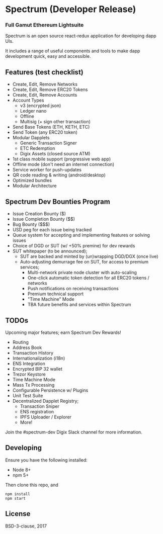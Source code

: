 # Spectrum (Developer Release)

### Full Gamut Ethereum Lightsuite

Spectrum is an open source react-redux application for developing dapp UIs.

It includes a range of useful components and tools to make dapp development quick, easy and accessible.

## Features (test checklist)

* Create, Edit, Remove Networks
* Create, Edit, Remove ERC20 Tokens
* Create, Edit, Remove Accounts
* Account Types
  * v3 (encrypted json)
  * Ledger nano
  * Offline
  * Multisig (+ sign other transaction)
* Send Base Tokens (ETH, KETH, ETC)
* Send Token (any ERC20 token)
* Modular Dapplets
  * Generic Transaction Signer
  * ETC Redemption
  * Digix Assets (closed source ATM)
* 1st class mobile support (progressive web app)
* Offline mode (don't need an internet connection)
* Service worker for push-updates
* QR code reading & writing (android/desktop)
* Optimized bundles
* Modular Architecture

## Spectrum Dev Bounties Program

* Issue Creation Bounty ($)
* Issue Completion Bounty ($$)
* Bug Bounty ($$$)
* USD peg for each issue being tracked
* Queue system for accepting and implementing features or solving issues
* Choice of DGD or SUT (w/ +50% premine) for dev rewards
* SUT whitepaper (to be announced);
  * SUT are backed and minted by (un)wrapping DGD/DGX (once live)
  * Auto-adjusting demurrage fee on SUT, for access to premium services;
    * Multi-network private node cluster with auto-scaling
    * One-click automatic token detection for all ERC20 tokens / networks
    * Push notifications on receiving transactions
    * Premium technical support
    * "Time Machine" Mode
    * TBA future benefits and services within Spectrum

## TODOs

Upcoming major features; earn Spectrum Dev Rewards!

* Routing
* Address Book
* Transaction History
* Internationalization (i18n)
* ENS Integration
* Encrypted BIP 32 wallet
* Trezor Keystore
* Time Machine Mode
* Mass Tx Processing
* Configurable Persistence w/ Plugins
* Unit Test Suite
* Decentralized Dapplet Registry;
  * Transaction Sniper
  * ENS registration
  * IPFS Uploader / Explorer
  * More!

Join the #spectrum-dev Digix Slack channel for more information.

## Developing

Ensure you have the following installed:

* Node 8+
* npm 5+

Then clone this repo, and

```
npm install
npm start
```

## License

BSD-3-clause, 2017
